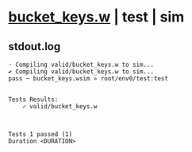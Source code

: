 # [bucket_keys.w](../../../../examples/tests/valid/bucket_keys.w) | test | sim

## stdout.log
```log
- Compiling valid/bucket_keys.w to sim...
✔ Compiling valid/bucket_keys.w to sim...
pass ─ bucket_keys.wsim » root/env0/test:test
 

Tests Results:
    ✓ valid/bucket_keys.w



Tests 1 passed (1) 
Duration <DURATION>

```

